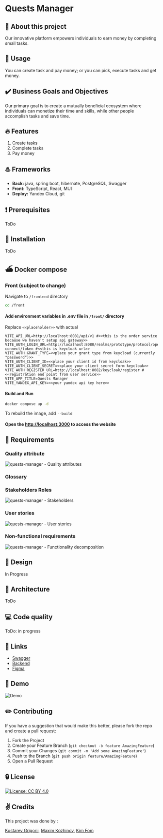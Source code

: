 # Quests Manager

## :wave: About this project

Our innovative platform empowers individuals to earn money by completing small tasks.

## :game_die: Usage

You can create task and pay money; or you can pick, execute tasks and get money.

## :heavy_check_mark: Business Goals and Objectives

Our primary goal is to create a mutually beneficial ecosystem where individuals can monetize their time and skills, while other people accomplish tasks and save time.

## :fire: Features

1. Create tasks
2. Complete tasks
3. Pay money

## :hotsprings: Frameworks

- **Back:** java, spring boot, hibernate, PostgreSQL, Swagger
- **Front:** TypeScript, React, MUI
- **Deploy:** Yandex Cloud, git

## :heavy_exclamation_mark: Prerequisites

ToDo

## :wrench: Installation

ToDo

## :ferry: Docker compose

### Front (subject to change)

Navigate to `/frontend` directory

```bash
cd /front
```

#### Add environment variables in .env file in `/front/` directory

Replace `<<placeholder>>` with actual

```plaintext
VITE_API_URL=http://localhost:8081/api/v1 #<<this is the order service because we haven't setup api gateway>>
VITE_AUTH_LOGIN_URL=http://localhost:8080/realms/prototype/protocol/openid-connect/token #<<this is keycloak url>>
VITE_AUTH_GRANT_TYPE=<<place your grant type from keycload (currently "password")>>
VITE_AUTH_CLIENT_ID=<<place your client id from keycloak>>
VITE_AUTH_CLIENT_SECRET=<<place your client secret form keycloak>>
VITE_AUTH_REGISTER_URL=http://localhost:8082/keycloak/register #<<registration end point from user service>>
VITE_APP_TITLE=Quests Manager
VITE_YANDEX_API_KEY=<<your yandex api key here>>
```

#### Build and Run

```bash
docker compose up -d
```

To rebuild the image, add `--build`

#### Open the [http://localhost:3000](http://localhost:3000) to access the website

## :bookmark_tabs: Requirements

### Quality attribute

![quests-manager - Quality attributes](https://github.com/Maxkoz777/quests-manager/assets/54961113/08f5af41-65f0-405b-9d15-bddebad4a071)

### Glossary

### Stakeholders Roles

![quests-manager - Stakeholders](https://github.com/Maxkoz777/quests-manager/assets/54961113/8484084e-0f32-4b06-acfb-8d047cbf46a7)

### User stories

![quests-manager - User stories](https://github.com/Maxkoz777/quests-manager/assets/54961113/c59d8c5f-f78b-4d9a-866a-fd93c3110829)

### Non-functional requirements

![quests-manager - Functionality decomposition](https://github.com/Maxkoz777/quests-manager/assets/54961113/8a4495b2-a2ab-4878-a019-9eb3241234a1)

## :art: Design

In Progress

## :hammer: Architecture

ToDo

## :computer: Code quality

ToDo: in progress

## :link: Links

- [Swagger]()
- [Backend]()
- [Figma](https://www.figma.com/file/iJMwEqlGgj2MKRnQxkD9uK/Quests-Web-App-Design-Board?type=design&node-id=0%3A1&mode=design&t=LGLLjfQcIsUiKLlX-1)

## :movie_camera: Demo

![Demo]()

## :pencil2: Contributing

If you have a suggestion that would make this better, please fork the repo and create a pull request:

1. Fork the Project
2. Create your Feature Branch (`git checkout -b feature AmazingFeature`)
3. Commit your Changes (`git commit -m 'Add some AmazingFeature'`)
4. Push to the Branch (`git push origin feature/AmazingFeature`)
5. Open a Pull Request

## :lock: License

[![License: CC BY 4.0](https://img.shields.io/badge/License-CC_BY_4.0-lightgrey.svg)](https://creativecommons.org/licenses/by/4.0/)

## :v: Credits

This project was done by :

[Kostarev Grigorii](https://github.com/none-word), [Maxim Kozhinov](https://github.com/Maxkoz777), [Kim Fom](https://github.com/kimfom01)
